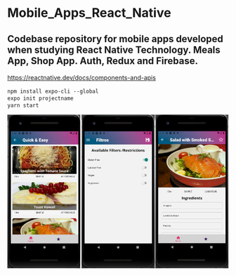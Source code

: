 # Mobile_Apps_React_Native
Codebase repository for mobile apps developed when studying React Native Technology. Meals App, Shop App. Auth, Redux and Firebase.  
---

https://reactnative.dev/docs/components-and-apis
  
```
npm install expo-cli --global
expo init projectname
yarn start
```  
  
![](rn-03-meals-app/assets/meals.png)
